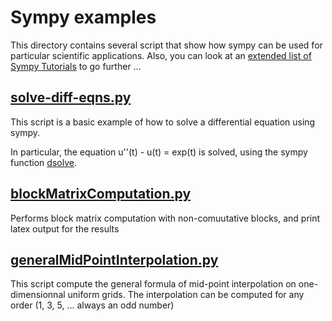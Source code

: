 # Sympy examples

This directory contains several script that show how sympy can be used for particular scientific applications.
Also, you can look at an [extended list of Sympy Tutorials](http://docs.sympy.org/latest/tutorial/index.html) to go further ...

## [solve-diff-eqns.py](solve-diff-eqns.py)

This script is a basic example of how to solve a differential equation using sympy.

In particular, the equation u''(t) - u(t) = exp(t) is solved, using the sympy function [dsolve](http://docs.sympy.org/latest/modules/solvers/ode.html).

## [blockMatrixComputation.py](blockMatrixComputation.py)

Performs block matrix computation with non-comuutative blocks, and print latex output for the results

## [generalMidPointInterpolation.py](generalMidPointInterpolation.py)

This script compute the general formula of mid-point interpolation on one-dimensionnal uniform grids.
The interpolation can be computed for any order (1, 3, 5, ... always an odd number) 
